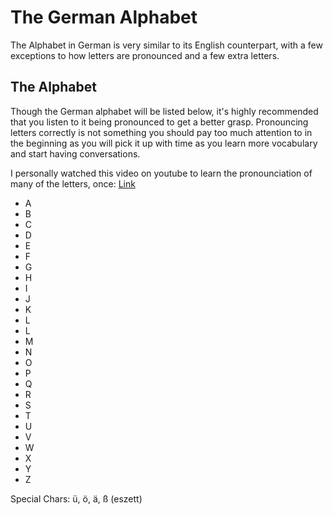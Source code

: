 # The German Alphabet

The Alphabet in German is very similar to its English counterpart, with a few exceptions to how letters are pronounced and a few extra letters.

## The Alphabet

Though the German alphabet will be listed below, it's highly recommended that you
listen to it being pronounced to get a better grasp. Pronouncing letters correctly
is not something you should pay too much attention to in the beginning as you
will pick it up with time as you learn more vocabulary and start having conversations.

I personally watched this video on youtube to learn the pronounciation of many of the letters, once: [Link](https://www.youtube.com/watch?v=wpBPaDI5IgI&pp=ygUPR2VybWFuIGFscGhhYmV0)

- A
- B
- C
- D
- E
- F
- G
- H
- I
- J
- K
- L
- L
- M
- N
- O
- P
- Q
- R
- S
- T
- U
- V
- W
- X
- Y
- Z

Special Chars: ü, ö, ä, ß (eszett)
